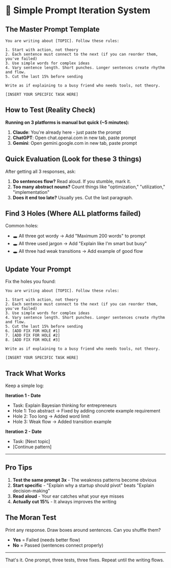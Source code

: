 # 🔄 Simple Prompt Iteration System

## The Master Prompt Template

```
You are writing about [TOPIC]. Follow these rules:

1. Start with action, not theory
2. Each sentence must connect to the next (if you can reorder them, you've failed)
3. Use simple words for complex ideas
4. Vary sentence length. Short punches. Longer sentences create rhythm and flow.
5. Cut the last 15% before sending

Write as if explaining to a busy friend who needs tools, not theory.

[INSERT YOUR SPECIFIC TASK HERE]
```

## How to Test (Reality Check)

**Running on 3 platforms is manual but quick (~5 minutes):**
1. **Claude**: You're already here - just paste the prompt
2. **ChatGPT**: Open chat.openai.com in new tab, paste prompt
3. **Gemini**: Open gemini.google.com in new tab, paste prompt

## Quick Evaluation (Look for these 3 things)

After getting all 3 responses, ask:

1. **Do sentences flow?** Read aloud. If you stumble, mark it.
2. **Too many abstract nouns?** Count things like "optimization," "utilization," "implementation" 
3. **Does it end too late?** Usually yes. Cut the last paragraph.

## Find 3 Holes (Where ALL platforms failed)

Common holes:
- 🕳️ All three got wordy → Add "Maximum 200 words" to prompt
- 🕳️ All three used jargon → Add "Explain like I'm smart but busy"
- 🕳️ All three had weak transitions → Add example of good flow

## Update Your Prompt

Fix the holes you found:

```
You are writing about [TOPIC]. Follow these rules:

1. Start with action, not theory
2. Each sentence must connect to the next (if you can reorder them, you've failed)
3. Use simple words for complex ideas
4. Vary sentence length. Short punches. Longer sentences create rhythm and flow.
5. Cut the last 15% before sending
6. [ADD FIX FOR HOLE #1]
7. [ADD FIX FOR HOLE #2]  
8. [ADD FIX FOR HOLE #3]

Write as if explaining to a busy friend who needs tools, not theory.

[INSERT YOUR SPECIFIC TASK HERE]
```

## Track What Works

Keep a simple log:

**Iteration 1 - Date**
- Task: Explain Bayesian thinking for entrepreneurs
- Hole 1: Too abstract → Fixed by adding concrete example requirement
- Hole 2: Too long → Added word limit
- Hole 3: Weak flow → Added transition example

**Iteration 2 - Date**
- Task: [Next topic]
- [Continue pattern]

---

## Pro Tips

1. **Test the same prompt 3x** - The weakness patterns become obvious
2. **Start specific** - "Explain why a startup should pivot" beats "Explain decision-making"
3. **Read aloud** - Your ear catches what your eye misses
4. **Actually cut 15%** - It always improves the writing

## The Moran Test

Print any response. Draw boxes around sentences. Can you shuffle them?
- **Yes** = Failed (needs better flow)
- **No** = Passed (sentences connect properly)

---

That's it. One prompt, three tests, three fixes. Repeat until the writing flows.
